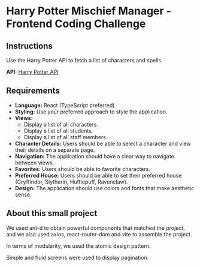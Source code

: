 # Harry Potter Mischief Manager - Frontend Coding Challenge

## Instructions

Use the Harry Potter API to fetch a list of characters and spells.

**API:** [Harry Potter API](https://hp-api.onrender.com/)

## Requirements

- **Language:** React (TypeScript preferred)
- **Styling:** Use your preferred approach to style the application.
- **Views:**
  - Display a list of all characters.
  - Display a list of all students.
  - Display a list of all staff members.
- **Character Details:** Users should be able to select a character and view their details on a separate page.
- **Navigation:** The application should have a clear way to navigate between views.
- **Favorites:** Users should be able to favorite characters.
- **Preferred House:** Users should be able to set their preferred house (Gryffindor, Slytherin, Hufflepuff, Ravenclaw).
- **Design:** The application should use colors and fonts that make aesthetic sense.

## About this small project

We used ant-d to obtain powerful components that matched the project, and we also used axios, react-router-dom and vite to assemble the project.

In terms of modularity, we used the atomic design pattern.

Simple and fluid screens were used to display pagination.



